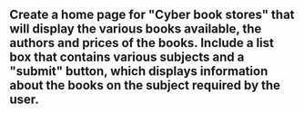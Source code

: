 ## Create a home page for "Cyber book stores" that will display the various books available, the authors and prices of the books. Include a list box that contains various subjects and a "submit" button, which displays information about the books on the subject required by the user.
